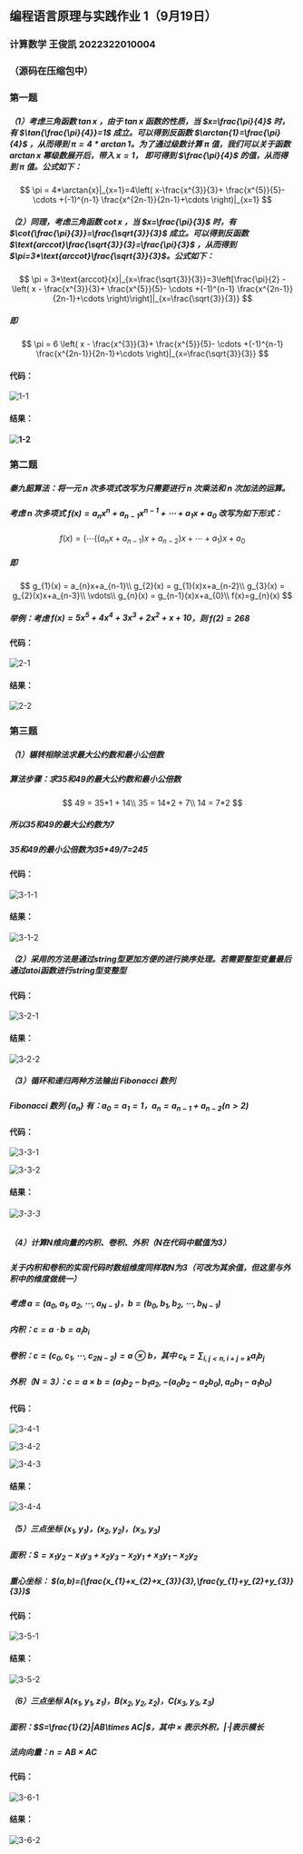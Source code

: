 ## 编程语言原理与实践作业 1（9月19日）

### 计算数学 王俊凯 2022322010004

### （源码在压缩包中）

### 第一题

##### （1）考虑三角函数 $\tan{x}$ ，由于 $\tan{x}$ 函数的性质，当 $x=\frac{\pi}{4}$ 时，有 $\tan{\frac{\pi}{4}}=1$ 成立。可以得到反函数 $\arctan{1}=\frac{\pi}{4}$ ，从而得到 $\pi=4*\arctan{1}$。为了通过级数计算 $\pi$ 值，我们可以关于函数 $\arctan{x}$  幂级数展开后，带入 $x=1$， 即可得到 $\frac{\pi}{4}$ 的值，从而得到 $\pi$ 值。公式如下：

$$
\pi = 4*\arctan{x}|_{x=1}=4\left( x-\frac{x^{3}}{3}+ \frac{x^{5}}{5}- \cdots +(-1)^{n-1} \frac{x^{2n-1}}{2n-1}+\cdots \right)|_{x=1}
$$

##### （2）同理，考虑三角函数 $\cot{x}$ ，当 $x=\frac{\pi}{3}$ 时，有 $\cot{\frac{\pi}{3}}=\frac{\sqrt{3}}{3}$ 成立。可以得到反函数 $\text{arccot}\frac{\sqrt{3}}{3}=\frac{\pi}{3}$ ，从而得到 $\pi=3*\text{arccot}\frac{\sqrt{3}}{3}$。公式如下： 

$$
\pi = 3*\text{arccot}{x}|_{x=\frac{\sqrt{3}}{3}}=3\left[\frac{\pi}{2} - \left( x - \frac{x^{3}}{3}+ \frac{x^{5}}{5}- \cdots +(-1)^{n-1} \frac{x^{2n-1}}{2n-1}+\cdots \right)\right]|_{x=\frac{\sqrt{3}}{3}}
$$

##### 即

$$
\pi = 6 \left( x - \frac{x^{3}}{3}+ \frac{x^{5}}{5}- \cdots +(-1)^{n-1} \frac{x^{2n-1}}{2n-1}+\cdots \right)|_{x=\frac{\sqrt{3}}{3}}
$$

#### 代码：

![1-1](/Users/kail/wjk_Kail/研究生课程/C++/c++课程/0919作业/1-1.png)

#### 结果：

#### ![1-2](/Users/kail/wjk_Kail/研究生课程/C++/c++课程/0919作业/1-2.png)



### 第二题

##### 秦九韶算法：将一元 $n$ 次多项式改写为只需要进行 $n$ 次乘法和 $n$ 次加法的运算。

##### 考虑 $n$ 次多项式 $f(x)=a_{n}x^{n}+a_{n-1}x^{n-1}+\cdots+a_{1}x+a_{0}$ 改写为如下形式：

$$
f(x)=(\cdots ((a_{n}x+a_{n-1})x+a_{n-2})x+ \cdots +a_{1})x+a_{0}
$$

##### 即

$$
g_{1}(x) = a_{n}x+a_{n-1}\\
g_{2}(x) = g_{1}(x)x+a_{n-2}\\
g_{3}(x) = g_{2}(x)x+a_{n-3}\\
\vdots\\
g_{n}(x) = g_{n-1}(x)x+a_{0}\\
f(x)=g_{n}(x)
$$

##### 举例：考虑 $f(x)=5x^{5}+4x^{4}+3x^{3}+2x^{2}+x+10$，则 $f(2)=268$

#### 代码：

![2-1](/Users/kail/wjk_Kail/研究生课程/C++/c++课程/0919作业/2-1.png)

#### 结果：

![2-2](/Users/kail/wjk_Kail/研究生课程/C++/c++课程/0919作业/2-2.png)



### 第三题

##### （1）辗转相除法求最大公约数和最小公倍数

##### 算法步骤：求35和49的最大公约数和最小公倍数

$$
49 = 35*1 + 14\\
35 = 14*2 + 7\\
14 = 7*2
$$

##### 所以35和49的最大公约数为7

##### 35和49的最小公倍数为35*49/7=245

#### 代码：

![3-1-1](/Users/kail/wjk_Kail/研究生课程/C++/c++课程/0919作业/3-1-1.png)

#### 结果：

![3-1-2](/Users/kail/wjk_Kail/研究生课程/C++/c++课程/0919作业/3-1-2.png)



##### （2）采用的方法是通过string型更加方便的进行换序处理。若需要整型变量最后通过atoi函数进行string型变整型

#### 代码：

![3-2-1](/Users/kail/wjk_Kail/研究生课程/C++/c++课程/0919作业/3-2-1.png)

#### 结果：

![3-2-2](/Users/kail/wjk_Kail/研究生课程/C++/c++课程/0919作业/3-2-2.png)



##### （3）循环和递归两种方法输出 Fibonacci 数列

##### Fibonacci 数列 $\{a_{n}\}$ 有：$a_{0}=a_{1}=1$，$a_{n}=a_{n-1}+a_{n-2} (n>2)$

#### 代码：

![3-3-1](/Users/kail/wjk_Kail/研究生课程/C++/c++课程/0919作业/3-3-1.png)

![3-3-2](/Users/kail/wjk_Kail/研究生课程/C++/c++课程/0919作业/3-3-2.png)

#### 结果：

###### ![3-3-3](/Users/kail/wjk_Kail/研究生课程/C++/c++课程/0919作业/3-3-3.png)



##### （4）计算N维向量的内积、卷积、外积（N在代码中赋值为3）

##### 关于内积和卷积的实现代码时数组维度同样取N为3（可改为其余值，但这里与外积中的维度做统一）

##### 考虑 $\pmb{a}=(a_{0}, a_{1}, a_{2},\cdots,a_{N-1})$，$\pmb{b}=(b_{0}, b_{1}, b_{2},\cdots,b_{N-1})$

##### 内积：$c=\pmb{a}\cdot \pmb{b}=a_{i}b_{i}$

##### 卷积：$\pmb{c}=(c_{0}, c_{1},\cdots,c_{2N-2})=\pmb{a}\otimes \pmb{b}$，其中 $c_{k}=\sum_{i,j<n,i+j=k}a_{i}b_{j}$

##### 外积（$N=3$）：$\pmb{c}=\pmb{a}\times \pmb{b}=(a_{1}b_{2}-b_{1}a_{2},-(a_{0}b_{2}-a_{2}b_{0}),a_{0}b_{1}-a_{1}b_{0})$

#### 代码：

![3-4-1](/Users/kail/wjk_Kail/研究生课程/C++/c++课程/0919作业/3-4-1.png)

![3-4-2](/Users/kail/wjk_Kail/研究生课程/C++/c++课程/0919作业/3-4-2.png)

![3-4-3](/Users/kail/wjk_Kail/研究生课程/C++/c++课程/0919作业/3-4-3.png)

#### 结果：

![3-4-4](/Users/kail/wjk_Kail/研究生课程/C++/c++课程/0919作业/3-4-4.png)



##### （5）三点坐标 $(x_{1},y_{1})，(x_{2},y_{2})，(x_{3},y_{3})$

##### 面积：$S=x_{1}y_{2}-x_{1}y_{3}+x_{2}y_{3}-x_{2}y_{1}+x_{3}y_{1}-x_{2}y_{2}$

##### 重心坐标： $(a,b)=(\frac{x_{1}+x_{2}+x_{3}}{3},\frac{y_{1}+y_{2}+y_{3}}{3})$

#### 代码：

![3-5-1](/Users/kail/wjk_Kail/研究生课程/C++/c++课程/0919作业/3-5-1.png)

#### 结果：

![3-5-2](/Users/kail/wjk_Kail/研究生课程/C++/c++课程/0919作业/3-5-2.png)



##### （6）三点坐标 $A(x_{1},y_{1},z_{1})，B(x_{2},y_{2},z_{2})，C(x_{3},y_{3},z_{3})$

##### 面积：$S=\frac{1}{2}|AB\times AC|$，其中 $\times$ 表示外积，$|\cdot|$表示模长

##### 法向向量：$n=AB\times AC$

#### 代码：

![3-6-1](/Users/kail/wjk_Kail/研究生课程/C++/c++课程/0919作业/3-6-1.png)

#### 结果：

![3-6-2](/Users/kail/wjk_Kail/研究生课程/C++/c++课程/0919作业/3-6-2.png)